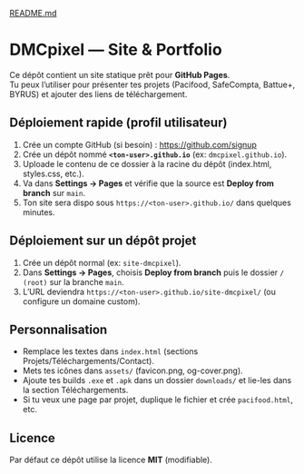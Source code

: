 [README.md](https://github.com/user-attachments/files/22402799/README.md)
# DMCpixel — Site & Portfolio

Ce dépôt contient un site statique prêt pour **GitHub Pages**.  
Tu peux l’utiliser pour présenter tes projets (Pacifood, SafeCompta, Battue+, BYRUS) et ajouter des liens de téléchargement.

## Déploiement rapide (profil utilisateur)

1. Crée un compte GitHub (si besoin) : https://github.com/signup
2. Crée un dépôt nommé **`<ton-user>.github.io`** (ex: `dmcpixel.github.io`).
3. Uploade le contenu de ce dossier à la racine du dépôt (index.html, styles.css, etc.).
4. Va dans **Settings → Pages** et vérifie que la source est **Deploy from branch** sur `main`.
5. Ton site sera dispo sous `https://<ton-user>.github.io/` dans quelques minutes.

## Déploiement sur un dépôt projet
1. Crée un dépôt normal (ex: `site-dmcpixel`).
2. Dans **Settings → Pages**, choisis **Deploy from branch** puis le dossier `/ (root)` sur la branche `main`.
3. L’URL deviendra `https://<ton-user>.github.io/site-dmcpixel/` (ou configure un domaine custom).

## Personnalisation
- Remplace les textes dans `index.html` (sections Projets/Téléchargements/Contact).
- Mets tes icônes dans `assets/` (favicon.png, og-cover.png).
- Ajoute tes builds `.exe` et `.apk` dans un dossier `downloads/` et lie-les dans la section Téléchargements.
- Si tu veux une page par projet, duplique le fichier et crée `pacifood.html`, etc.

## Licence
Par défaut ce dépôt utilise la licence **MIT** (modifiable).
